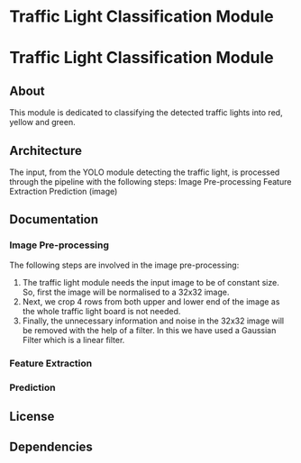 # Traffic Light Classification Module
# Traffic Light Classification Module

## About
This module is dedicated to classifying the detected traffic lights into red, yellow and green.

## Architecture
The input, from the YOLO module detecting the traffic light, is processed through the pipeline with the following steps:
	Image Pre-processing
	Feature Extraction
	Prediction
(image)

## Documentation
### Image Pre-processing
The following steps are involved in the image pre-processing:
1. The traffic light module needs the input image to be of constant size. So, first the image will be normalised to a 32x32 image.
2. Next, we crop 4 rows from both upper and lower end of the image as the whole traffic light board is not needed.
3. Finally, the unnecessary information and noise in the 32x32 image will be removed with the help of a filter. In this we have used a Gaussian Filter which is a linear filter.

### Feature Extraction

### Prediction

## License

## Dependencies


